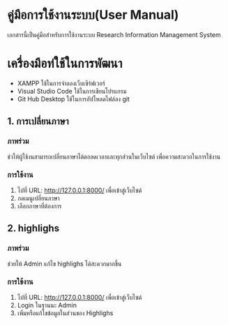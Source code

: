 # **คู่มือการใช้งานระบบ(User Manual)**
เอกสารนี้เป็นคู่มือสำหรับการใช้งานระบบ Research Information Management System

# เครื่องมือท่ใช้ในการพัฒนา
  * XAMPP ใช้ในการจำลองเว็บเซิร์ฟเวอร์
  * Visual Studio Code ใช้ในการเขียนโปรแกรม
  * Git Hub Desktop ใช้ในการอัปโหลดไฟล์ลง git

## 1. การเปลี่ยนภาษา 
### ภาพร่วม
ช่วให้ผู้ใช้งนสามารถเปลี่ยนภาษาได้ตอลดเวลาและทุกส่วนในเว็บไซต์ เพื่อความสะดวกในการใช้งาน
### การใช้งาน
1. ไปที่ URL: http://127.0.0.1:8000/ เพื่อเข้าสู่เว็บไซต์
2. กดเมนูเปลี่ยนภาษา
3. เลือกภาษาที่ต้องการ

## 2. highlighs
### ภาพร่วม
ช่วยให้ Admin แก้ไข highlighs ได้สะดวกมากขึ้น
### การใช้งาน
1.  ไปที่ URL: http://127.0.0.1:8000/ เพื่อเข้าสู่เว็บไซต์
2.  Login ในฐานนะ Admin
3.  เพิ่มหรือแก้ไขข้อมูลในส่วนของ Highlighs 
